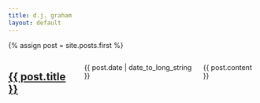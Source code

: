 ```yaml
---
title: d.j. graham
layout: default
---
```


{% assign post = site.posts.first %}

<div class="row">
	<div class="small-12 columns">
		<h2><a href="{{ post.url }}">{{ post.title }}</a></h2>
		<p>{{ post.date | date_to_long_string }}</p>
		<p>{{ post.content }}</p>
	</div>
</div>
